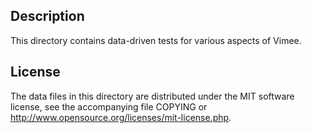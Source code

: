 Description
------------

This directory contains data-driven tests for various aspects of Vimee.

License
--------

The data files in this directory are distributed under the MIT software
license, see the accompanying file COPYING or
http://www.opensource.org/licenses/mit-license.php.

